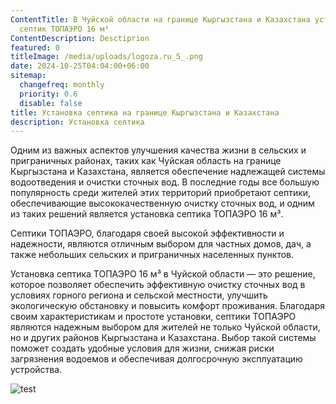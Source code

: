 ```yaml
---
ContentTitle: В Чуйской области на границе Кыргызстана и Казахстана установили
  септик ТОПАЭРО 16 м³
ContentDescription: Desctiprion
featured: 0
titleImage: /media/uploads/logoza.ru_5_.png
date: 2024-10-25T04:04:00+06:00
sitemap:
  changefreq: monthly
  priority: 0.6
  disable: false
title: Установка септика на границе Кыргызстана и Казахстана
description: Установка септика
---
```

Одним из важных аспектов улучшения качества жизни в сельских и приграничных районах, таких как Чуйская область на границе Кыргызстана и Казахстана, является обеспечение надлежащей системы водоотведения и очистки сточных вод. В последние годы все большую популярность среди жителей этих территорий приобретают септики, обеспечивающие высококачественную очистку сточных вод, и одним из таких решений является установка септика ТОПАЭРО 16 м³.

Септики ТОПАЭРО, благодаря своей высокой эффективности и надежности, являются отличным выбором для частных домов, дач, а также небольших сельских и приграничных населенных пунктов. 

Установка септика ТОПАЭРО 16 м³ в Чуйской области — это решение, которое позволяет обеспечить эффективную очистку сточных вод в условиях горного региона и сельской местности, улучшить экологическую обстановку и повысить комфорт проживания. Благодаря своим характеристикам и простоте установки, септики ТОПАЭРО являются надежным выбором для жителей не только Чуйской области, но и других районов Кыргызстана и Казахстана. Выбор такой системы поможет создать удобные условия для жизни, снижая риски загрязнения водоемов и обеспечивая долгосрочную эксплуатацию устройства.

![test](/media/uploads/untitled_7_.jpg "title")
